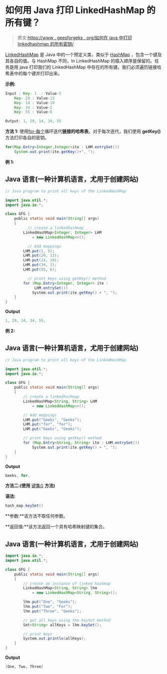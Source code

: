 # 如何用 Java 打印 LinkedHashMap 的所有键？

> 原文:[https://www . geesforgeks . org/如何在 java 中打印 linkedhashmap 的所有密钥/](https://www.geeksforgeeks.org/how-to-print-all-keys-of-the-linkedhashmap-in-java/)

[LinkedHashMap](https://www.geeksforgeeks.org/linkedhashmap-class-java-examples/) 是 Java 中的一个预定义类，类似于 [HashMap](https://www.geeksforgeeks.org/java-util-hashmap-in-java-with-examples/) ，包含一个键及其各自的值。与 HashMap 不同，In LinkedHashMap 的插入顺序是保留的。任务是用 java 打印我们的 LinkedHashMap 中存在的所有键。我们必须遍历链接哈希表中的每个键并打印出来。

**示例:**

```java
Input : Key- 1  : Value-5
    Key- 29 : Value-13
    Key- 14 : Value-10
    Key- 34 : Value-2
    Key- 55 : Value-6

Output: 1, 29, 14, 34, 55
```

**方法 1:** 使用[for-每个](https://www.geeksforgeeks.org/for-each-loop-in-java/)循环迭代**链接的哈希表**。对于每次迭代，我们使用 **getKey()** 方法打印各自的密钥。

```java
for(Map.Entry<Integer,Integer>ite : LHM.entrySet())
    System.out.print(ite.getKey()+", ");
```

**例 1:**

## Java 语言(一种计算机语言，尤用于创建网站)

```java
// Java program to print all keys of the LinkedHashMap

import java.util.*;
import java.io.*;

class GFG {
    public static void main(String[] args)
    {
          // create a linkedhashmap
        LinkedHashMap<Integer, Integer> LHM
            = new LinkedHashMap<>();

          // Add mappings
        LHM.put(1, 5);
        LHM.put(29, 13);
        LHM.put(14, 10);
        LHM.put(34, 2);
        LHM.put(55, 6);

          // print keys using getKey() method
        for (Map.Entry<Integer, Integer> ite :
             LHM.entrySet())
            System.out.print(ite.getKey() + ", ");
    }
}
```

**Output**

```java
1, 29, 14, 34, 55,
```

**例 2:**

## Java 语言(一种计算机语言，尤用于创建网站)

```java
// Java program to print all keys of the LinkedHashMap

import java.util.*;
import java.io.*;

class GFG {
    public static void main(String[] args)
    {
        // create a linkedhashmap
        LinkedHashMap<String, String> LHM
            = new LinkedHashMap<>();

        // Add mappings
        LHM.put("Geeks", "Geeks");
        LHM.put("for", "for");
        LHM.put("Geeks", "Geeks");

        // print keys using getKey() method
        for (Map.Entry<String, String> ite : LHM.entrySet())
            System.out.print(ite.getKey() + ", ");
    }
}
```

**Output**

```java
Geeks, for,
```

**方法二:(使用** [键集()](https://www.geeksforgeeks.org/hashmap-keyset-method-in-java/) **方法)**

**语法:**

```java
hash_map.keySet()
```

**参数:**该方法不取任何参数。

**返回值:**该方法返回一个具有哈希映射键的集合。

## Java 语言(一种计算机语言，尤用于创建网站)

```java
import java.io.*;
import java.util.*;

class GFG {
    public static void main(String[] args)
    {
        // create an instance of linked hashmap
        LinkedHashMap<String, String> lhm
            = new LinkedHashMap<String, String>();

        lhm.put("One", "Geeks");
        lhm.put("Two", "For");
        lhm.put("Three", "Geeks");

        // get all keys using the keySet method
        Set<String> allKeys = lhm.keySet();

        // print keys
        System.out.println(allKeys);
    }
}
```

**Output**

```java
[One, Two, Three]
```